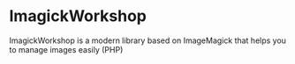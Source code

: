 ImagickWorkshop
===============

ImagickWorkshop is a modern library based on ImageMagick that helps you to manage images easily (PHP)
